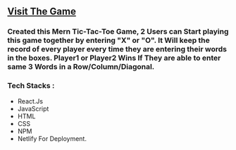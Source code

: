  <h2><a href="https://csb-7cxsee.netlify.app/" target="blank">Visit The Game</a></h2>
<h3>Created this Mern Tic-Tac-Toe Game, 2 Users can Start playing this game together by entering "X" or "O". It Will keep the record of every player every time they are entering their words in the boxes. Player1 or Player2 Wins If They are able to enter same 3 Words in a Row/Column/Diagonal.</h3>

<h3>Tech Stacks : </h3>
<ul>
 <li>React.Js</li>
 <li>JavaScript</li>
 <li>HTML</li>
 <li>CSS</li>
 <li>NPM</li>
 <li>Netlify For Deployment.</li>
</ul>


